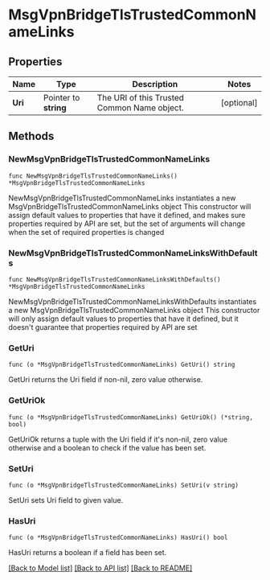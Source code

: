 # MsgVpnBridgeTlsTrustedCommonNameLinks

## Properties

Name | Type | Description | Notes
------------ | ------------- | ------------- | -------------
**Uri** | Pointer to **string** | The URI of this Trusted Common Name object. | [optional] 

## Methods

### NewMsgVpnBridgeTlsTrustedCommonNameLinks

`func NewMsgVpnBridgeTlsTrustedCommonNameLinks() *MsgVpnBridgeTlsTrustedCommonNameLinks`

NewMsgVpnBridgeTlsTrustedCommonNameLinks instantiates a new MsgVpnBridgeTlsTrustedCommonNameLinks object
This constructor will assign default values to properties that have it defined,
and makes sure properties required by API are set, but the set of arguments
will change when the set of required properties is changed

### NewMsgVpnBridgeTlsTrustedCommonNameLinksWithDefaults

`func NewMsgVpnBridgeTlsTrustedCommonNameLinksWithDefaults() *MsgVpnBridgeTlsTrustedCommonNameLinks`

NewMsgVpnBridgeTlsTrustedCommonNameLinksWithDefaults instantiates a new MsgVpnBridgeTlsTrustedCommonNameLinks object
This constructor will only assign default values to properties that have it defined,
but it doesn't guarantee that properties required by API are set

### GetUri

`func (o *MsgVpnBridgeTlsTrustedCommonNameLinks) GetUri() string`

GetUri returns the Uri field if non-nil, zero value otherwise.

### GetUriOk

`func (o *MsgVpnBridgeTlsTrustedCommonNameLinks) GetUriOk() (*string, bool)`

GetUriOk returns a tuple with the Uri field if it's non-nil, zero value otherwise
and a boolean to check if the value has been set.

### SetUri

`func (o *MsgVpnBridgeTlsTrustedCommonNameLinks) SetUri(v string)`

SetUri sets Uri field to given value.

### HasUri

`func (o *MsgVpnBridgeTlsTrustedCommonNameLinks) HasUri() bool`

HasUri returns a boolean if a field has been set.


[[Back to Model list]](../README.md#documentation-for-models) [[Back to API list]](../README.md#documentation-for-api-endpoints) [[Back to README]](../README.md)


